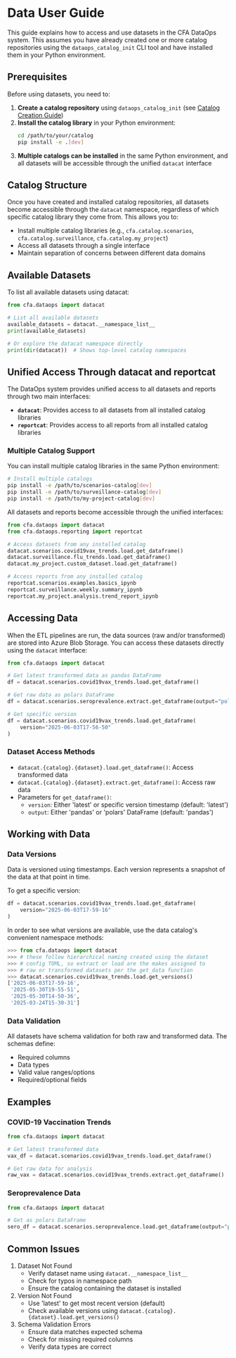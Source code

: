 # Data User Guide

This guide explains how to access and use datasets in the CFA DataOps system. This assumes you have already created one or more catalog repositories using the `dataops_catalog_init` CLI tool and have installed them in your Python environment.

## Prerequisites

Before using datasets, you need to:

1. **Create a catalog repository** using `dataops_catalog_init` (see [Catalog Creation Guide](catalog_creation.md))
2. **Install the catalog library** in your Python environment:
   ```bash
   cd /path/to/your/catalog
   pip install -e .[dev]
   ```
3. **Multiple catalogs can be installed** in the same Python environment, and all datasets will be accessible through the unified `datacat` interface

## Catalog Structure

Once you have created and installed catalog repositories, all datasets become accessible through the `datacat` namespace, regardless of which specific catalog library they come from. This allows you to:

- Install multiple catalog libraries (e.g., `cfa.catalog.scenarios`, `cfa.catalog.surveillance`, `cfa.catalog.my_project`)
- Access all datasets through a single interface
- Maintain separation of concerns between different data domains

## Available Datasets

To list all available datasets using datacat:

```python
from cfa.dataops import datacat

# List all available datasets
available_datasets = datacat.__namespace_list__
print(available_datasets)

# Or explore the datacat namespace directly
print(dir(datacat))  # Shows top-level catalog namespaces
```

## Unified Access Through datacat and reportcat

The DataOps system provides unified access to all datasets and reports through two main interfaces:

- **`datacat`**: Provides access to all datasets from all installed catalog libraries
- **`reportcat`**: Provides access to all reports from all installed catalog libraries

### Multiple Catalog Support

You can install multiple catalog libraries in the same Python environment:

```bash
# Install multiple catalogs
pip install -e /path/to/scenarios-catalog[dev]
pip install -e /path/to/surveillance-catalog[dev]
pip install -e /path/to/my-project-catalog[dev]
```

All datasets and reports become accessible through the unified interfaces:

```python
from cfa.dataops import datacat
from cfa.dataops.reporting import reportcat

# Access datasets from any installed catalog
datacat.scenarios.covid19vax_trends.load.get_dataframe()
datacat.surveillance.flu_trends.load.get_dataframe()
datacat.my_project.custom_dataset.load.get_dataframe()

# Access reports from any installed catalog
reportcat.scenarios.examples.basics_ipynb
reportcat.surveillance.weekly.summary_ipynb
reportcat.my_project.analysis.trend_report_ipynb
```

## Accessing Data

When the ETL pipelines are run, the data sources (raw and/or transformed) are stored into Azure Blob Storage. You can access these datasets directly using the `datacat` interface:

```python
from cfa.dataops import datacat

# Get latest transformed data as pandas DataFrame
df = datacat.scenarios.covid19vax_trends.load.get_dataframe()

# Get raw data as polars DataFrame
df = datacat.scenarios.seroprevalence.extract.get_dataframe(output="polars")

# Get specific version
df = datacat.scenarios.covid19vax_trends.load.get_dataframe(
    version="2025-06-03T17-56-50"
)
```

### Dataset Access Methods

- `datacat.{catalog}.{dataset}.load.get_dataframe()`: Access transformed data
- `datacat.{catalog}.{dataset}.extract.get_dataframe()`: Access raw data
- Parameters for `get_dataframe()`:
  - `version`: Either 'latest' or specific version timestamp (default: 'latest')
  - `output`: Either 'pandas' or 'polars' DataFrame (default: 'pandas')

## Working with Data

### Data Versions

Data is versioned using timestamps. Each version represents a snapshot of the data at that point in time.

To get a specific version:

```python
df = datacat.scenarios.covid19vax_trends.load.get_dataframe(
    version="2025-06-03T17-59-16"
)
```

In order to see what versions are available, use the data catalog's convenient namespace methods:

```python
>>> from cfa.dataops import datacat
>>> # these follow hierarchical naming created using the dataset
>>> # config TOML, so extract or load are the makes assigned to
>>> # raw or transformed datasets per the get_data function
>>> datacat.scenarios.covid19vax_trends.load.get_versions()
['2025-06-03T17-59-16',
 '2025-05-30T19-55-51',
 '2025-05-30T14-50-36',
 '2025-03-24T15-30-31']
```

### Data Validation

All datasets have schema validation for both raw and transformed data. The schemas define:

- Required columns
- Data types
- Valid value ranges/options
- Required/optional fields

## Examples

### COVID-19 Vaccination Trends

```python
from cfa.dataops import datacat

# Get latest transformed data
vax_df = datacat.scenarios.covid19vax_trends.load.get_dataframe()

# Get raw data for analysis
raw_vax = datacat.scenarios.covid19vax_trends.extract.get_dataframe()
```

### Seroprevalence Data

```python
from cfa.dataops import datacat

# Get as polars DataFrame
sero_df = datacat.scenarios.seroprevalence.load.get_dataframe(output="polars")
```

## Common Issues

1. Dataset Not Found
   - Verify dataset name using `datacat.__namespace_list__`
   - Check for typos in namespace path
   - Ensure the catalog containing the dataset is installed
2. Version Not Found
   - Use 'latest' to get most recent version (default)
   - Check available versions using `datacat.{catalog}.{dataset}.load.get_versions()`
3. Schema Validation Errors
   - Ensure data matches expected schema
   - Check for missing required columns
   - Verify data types are correct
